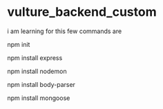 # vulture_backend_custom
i am learning for this few commands are 

  npm init
  
  
  
  
  
  
  
  
  
  npm install express
  
  
  
  
  
  
  
  
  
  

  npm install nodemon 
  
  
  
  
  
  
  
  
  
  
  
  
  
  npm install body-parser
  
  
  
  
  
  
  
  
  
  
  
  
  npm install mongoose
  
